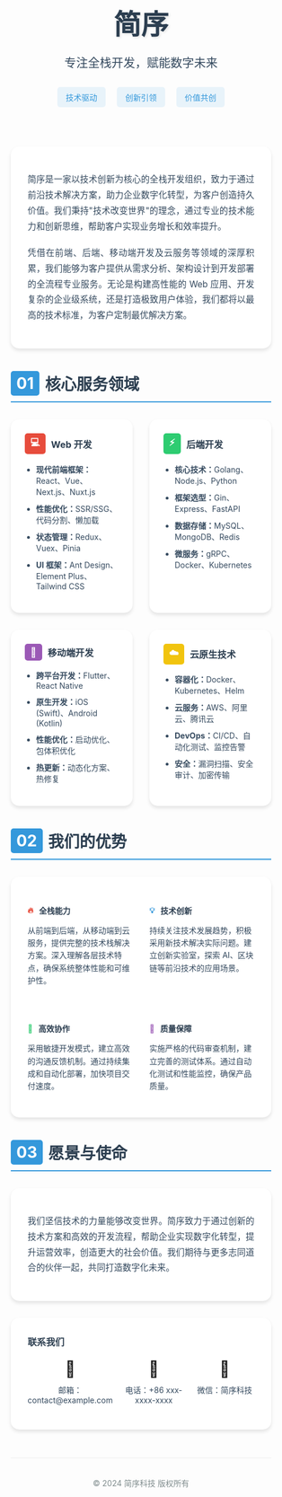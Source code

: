<div align="center">
    <div style="margin: 50px auto;">
        <h1 style="font-size: 3.5em; margin: 20px 0; color: #2c3e50; text-shadow: 2px 2px 4px rgba(0,0,0,0.1);">简序</h1>
        <p style="font-size: 1.5em; color: #34495e; margin: 10px 0;">专注全栈开发，赋能数字未来</p>
        <div style="margin: 30px 0; display: flex; justify-content: center; gap: 20px;">
            <span style="background: rgba(52,152,219,0.1); padding: 8px 15px; border-radius: 5px; color: #3498db;">技术驱动</span>
            <span style="background: rgba(52,152,219,0.1); padding: 8px 15px; border-radius: 5px; color: #3498db;">创新引领</span>
            <span style="background: rgba(52,152,219,0.1); padding: 8px 15px; border-radius: 5px; color: #3498db;">价值共创</span>
        </div>
    </div>
</div>

<div style="max-width: 800px; margin: 0 auto; padding: 20px;">
    <div style="background: #fff; padding: 30px; border-radius: 15px; box-shadow: 0 4px 6px rgba(0,0,0,0.1); margin-bottom: 40px;">
        <p style="color: #34495e; line-height: 1.8; text-align: justify; font-size: 1.1em;">
            简序是一家以技术创新为核心的全栈开发组织，致力于通过前沿技术解决方案，助力企业数字化转型，为客户创造持久价值。我们秉持"技术改变世界"的理念，通过专业的技术能力和创新思维，帮助客户实现业务增长和效率提升。
        </p>
        <p style="color: #34495e; line-height: 1.8; text-align: justify; font-size: 1.1em; margin-top: 20px;">
            凭借在前端、后端、移动端开发及云服务等领域的深厚积累，我们能够为客户提供从需求分析、架构设计到开发部署的全流程专业服务。无论是构建高性能的 Web 应用、开发复杂的企业级系统，还是打造极致用户体验，我们都将以最高的技术标准，为客户定制最优解决方案。
        </p>
    </div>
    <h2 style="color: #2c3e50; border-bottom: 2px solid #3498db; padding-bottom: 10px; font-size: 2em; display: flex; align-items: center; gap: 10px;">
        <span style="background: #3498db; color: white; padding: 5px 10px; border-radius: 5px;">01</span>
        核心服务领域
    </h2>
    <div style="display: grid; grid-template-columns: repeat(2, 1fr); gap: 30px; margin-top: 30px;">
        <div style="background: #fff; padding: 25px; border-radius: 15px; box-shadow: 0 4px 6px rgba(0,0,0,0.1); transition: transform 0.3s ease;">
            <h3 style="color: #2c3e50; margin-top: 0; display: flex; align-items: center; gap: 10px;">
                <span style="background: #e74c3c; color: white; padding: 5px 10px; border-radius: 5px;">💻</span>
                Web 开发
            </h3>
            <ul style="color: #34495e; padding-left: 20px;">
                <li style="margin: 10px 0;">
                    <strong>现代前端框架：</strong>React、Vue、Next.js、Nuxt.js
                </li>
                <li style="margin: 10px 0;">
                    <strong>性能优化：</strong>SSR/SSG、代码分割、懒加载
                </li>
                <li style="margin: 10px 0;">
                    <strong>状态管理：</strong>Redux、Vuex、Pinia
                </li>
                <li style="margin: 10px 0;">
                    <strong>UI 框架：</strong>Ant Design、Element Plus、Tailwind CSS
                </li>
            </ul>
        </div>
        <div style="background: #fff; padding: 25px; border-radius: 15px; box-shadow: 0 4px 6px rgba(0,0,0,0.1); transition: transform 0.3s ease;">
            <h3 style="color: #2c3e50; margin-top: 0; display: flex; align-items: center; gap: 10px;">
                <span style="background: #2ecc71; color: white; padding: 5px 10px; border-radius: 5px;">⚡</span>
                后端开发
            </h3>
            <ul style="color: #34495e; padding-left: 20px;">
                <li style="margin: 10px 0;">
                    <strong>核心技术：</strong>Golang、Node.js、Python
                </li>
                <li style="margin: 10px 0;">
                    <strong>框架选型：</strong>Gin、Express、FastAPI
                </li>
                <li style="margin: 10px 0;">
                    <strong>数据存储：</strong>MySQL、MongoDB、Redis
                </li>
                <li style="margin: 10px 0;">
                    <strong>微服务：</strong>gRPC、Docker、Kubernetes
                </li>
            </ul>
        </div>
        <div style="background: #fff; padding: 25px; border-radius: 15px; box-shadow: 0 4px 6px rgba(0,0,0,0.1); transition: transform 0.3s ease;">
            <h3 style="color: #2c3e50; margin-top: 0; display: flex; align-items: center; gap: 10px;">
                <span style="background: #9b59b6; color: white; padding: 5px 10px; border-radius: 5px;">📱</span>
                移动端开发
            </h3>
            <ul style="color: #34495e; padding-left: 20px;">
                <li style="margin: 10px 0;">
                    <strong>跨平台开发：</strong>Flutter、React Native
                </li>
                <li style="margin: 10px 0;">
                    <strong>原生开发：</strong>iOS (Swift)、Android (Kotlin)
                </li>
                <li style="margin: 10px 0;">
                    <strong>性能优化：</strong>启动优化、包体积优化
                </li>
                <li style="margin: 10px 0;">
                    <strong>热更新：</strong>动态化方案、热修复
                </li>
            </ul>
        </div>
        <div style="background: #fff; padding: 25px; border-radius: 15px; box-shadow: 0 4px 6px rgba(0,0,0,0.1); transition: transform 0.3s ease;">
            <h3 style="color: #2c3e50; margin-top: 0; display: flex; align-items: center; gap: 10px;">
                <span style="background: #f1c40f; color: white; padding: 5px 10px; border-radius: 5px;">☁️</span>
                云原生技术
            </h3>
            <ul style="color: #34495e; padding-left: 20px;">
                <li style="margin: 10px 0;">
                    <strong>容器化：</strong>Docker、Kubernetes、Helm
                </li>
                <li style="margin: 10px 0;">
                    <strong>云服务：</strong>AWS、阿里云、腾讯云
                </li>
                <li style="margin: 10px 0;">
                    <strong>DevOps：</strong>CI/CD、自动化测试、监控告警
                </li>
                <li style="margin: 10px 0;">
                    <strong>安全：</strong>漏洞扫描、安全审计、加密传输
                </li>
            </ul>
        </div>
    </div>
    <h2 style="color: #2c3e50; border-bottom: 2px solid #3498db; padding-bottom: 10px; margin-top: 40px; font-size: 2em; display: flex; align-items: center; gap: 10px;">
        <span style="background: #3498db; color: white; padding: 5px 10px; border-radius: 5px;">02</span>
        我们的优势
    </h2>
    <div style="background: #fff; padding: 30px; border-radius: 15px; box-shadow: 0 4px 6px rgba(0,0,0,0.1); margin-top: 30px;">
        <div style="display: grid; grid-template-columns: repeat(2, 1fr); gap: 30px;">
            <div>
                <h4 style="color: #2c3e50; margin-bottom: 15px; display: flex; align-items: center; gap: 10px;">
                    <span style="color: #e74c3c;">🔥</span>
                    全栈能力
                </h4>
                <p style="color: #34495e; line-height: 1.6;">
                    从前端到后端，从移动端到云服务，提供完整的技术栈解决方案。深入理解各层技术特点，确保系统整体性能和可维护性。
                </p>
            </div>
            <div>
                <h4 style="color: #2c3e50; margin-bottom: 15px; display: flex; align-items: center; gap: 10px;">
                    <span style="color: #3498db;">💡</span>
                    技术创新
                </h4>
                <p style="color: #34495e; line-height: 1.6;">
                    持续关注技术发展趋势，积极采用新技术解决实际问题。建立创新实验室，探索 AI、区块链等前沿技术的应用场景。
                </p>
            </div>
            <div>
                <h4 style="color: #2c3e50; margin-bottom: 15px; display: flex; align-items: center; gap: 10px;">
                    <span style="color: #2ecc71;">🚀</span>
                    高效协作
                </h4>
                <p style="color: #34495e; line-height: 1.6;">
                    采用敏捷开发模式，建立高效的沟通反馈机制。通过持续集成和自动化部署，加快项目交付速度。
                </p>
            </div>
            <div>
                <h4 style="color: #2c3e50; margin-bottom: 15px; display: flex; align-items: center; gap: 10px;">
                    <span style="color: #9b59b6;">🎯</span>
                    质量保障
                </h4>
                <p style="color: #34495e; line-height: 1.6;">
                    实施严格的代码审查机制，建立完善的测试体系。通过自动化测试和性能监控，确保产品质量。
                </p>
            </div>
        </div>
    </div>
    <h2 style="color: #2c3e50; border-bottom: 2px solid #3498db; padding-bottom: 10px; margin-top: 40px; font-size: 2em; display: flex; align-items: center; gap: 10px;">
        <span style="background: #3498db; color: white; padding: 5px 10px; border-radius: 5px;">03</span>
        愿景与使命
    </h2>
    <div style="background: #fff; padding: 30px; border-radius: 15px; box-shadow: 0 4px 6px rgba(0,0,0,0.1); margin-top: 30px;">
        <p style="color: #34495e; line-height: 1.8; text-align: justify; font-size: 1.1em;">
            我们坚信技术的力量能够改变世界。简序致力于通过创新的技术方案和高效的开发流程，帮助企业实现数字化转型，提升运营效率，创造更大的社会价值。我们期待与更多志同道合的伙伴一起，共同打造数字化未来。
        </p>
    </div>
    <div style="background: #fff; padding: 30px; border-radius: 15px; box-shadow: 0 4px 6px rgba(0,0,0,0.1); margin-top: 30px;">
        <h3 style="color: #2c3e50; margin-top: 0;">联系我们</h3>
        <div style="display: grid; grid-template-columns: repeat(3, 1fr); gap: 20px; margin-top: 20px;">
            <div style="text-align: center;">
                <span style="font-size: 2em;">📧</span>
                <p style="color: #34495e; margin-top: 10px;">邮箱：contact@example.com</p>
            </div>
            <div style="text-align: center;">
                <span style="font-size: 2em;">📱</span>
                <p style="color: #34495e; margin-top: 10px;">电话：+86 xxx-xxxx-xxxx</p>
            </div>
            <div style="text-align: center;">
                <span style="font-size: 2em;">💬</span>
                <p style="color: #34495e; margin-top: 10px;">微信：简序科技</p>
            </div>
        </div>
    </div>
    <div style="text-align: center; margin-top: 50px; padding: 20px; color: #7f8c8d; border-top: 1px solid #eee;">
        <p>© 2024 简序科技 版权所有</p>
    </div>
</div>
